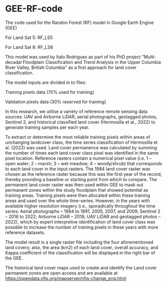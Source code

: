 # GEE-RF-code
The code used for the Randon Forest (RF) model in Google Earth Engine (GEE) 

For Land Sat 5: RF_LS5

For Land Sat 8: RF_LS8

This model was used by Italo Rodrigues as part of his PhD project "Multi-decadal Floodplain Classification and Trend Analysis in the Upper Columbia River Valley, British Columbia" as a first approach for land cover classification.

The model inputs are divided in to files:

Training pixels data (70% used for training)

Validation pixels data (30% reserved for training)

In this research, we utilise a variety of reference remote sensing data sources: UAV and Airborne LiDAR, aerial photographs, geotagged photos, Sentinel 2, and historical classified land cover (Hermosilla et al., 2022) to generate training samples per each year. 

To extract or determine the most reliable training pixels within areas of unchanging landcover class, the time series classification of Hermosilla et al. (2022) was used. Land cover permanence was calculated by summing the number of times each land cover class pixel was identified in the same pixel location. Reference rasters contain a numerical pixel value (i.e. 1 – open water; 2 – marsh; 3 – wet meadow; 4 – woody/shrub) that corresponds to each land cover in the input rasters. The 1984 land cover raster was chosen as the reference raster because this was the first year of the record, thereby providing a baseline or starting point from which to compare. The permanent land cover raster was then used within GEE to mask out permanent zones within the study floodplain that showed potential as training areas. Training pixels were then allocated within these training areas and used over the whole time-series. However, in the years with available higher resolution imagery (i.e., sporadically throughout the time series: Aerial photographs – 1984 to 1991, 2005, 2007, and 2009; Sentinel 2 – 2016 to 2022; Airborne LiDAR – 2018; UAV LiDAR and geotagged photos – 2022), which by expert interpretive identification of land cover class was possible to increase the number of training pixels in these years with more reference datasets. 

The model result is a single raster file including the four aforementioned land covers; also, the area (km2) of each land cover, overall accuracy, and Kappa coefficient of the classification will be displayed in the right bar of the GEE.

The historical land cover maps used to create and identify the Land cover permanent zones are open access and are available at https://opendata.nfis.org/mapserver/nfis-change_eng.html
